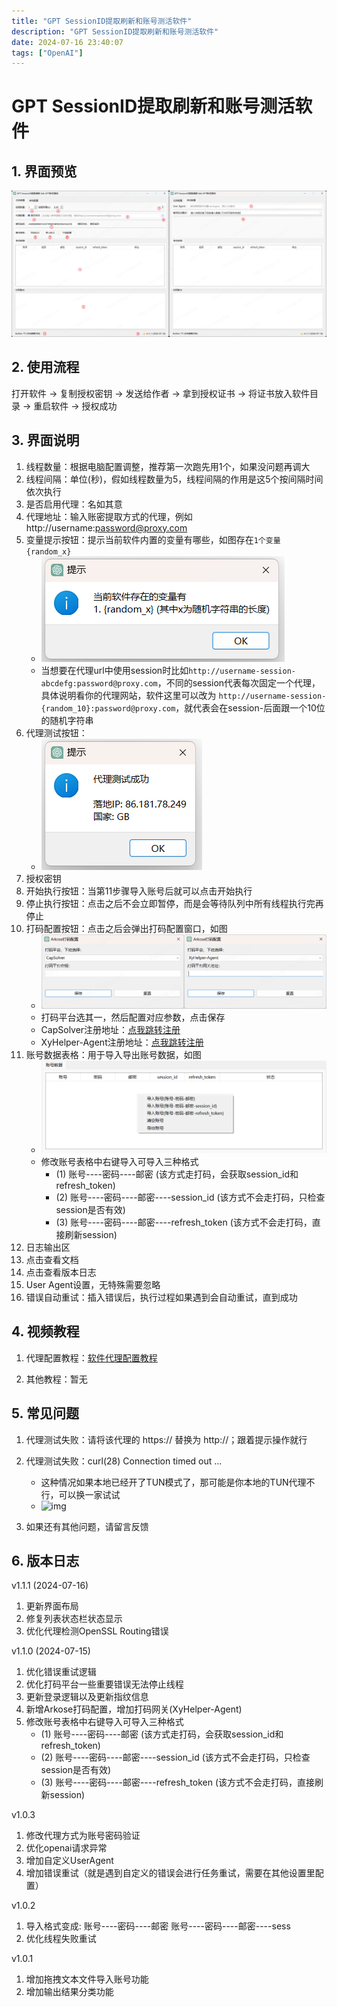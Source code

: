 ```yaml
---
title: "GPT SessionID提取刷新和账号测活软件"
description: "GPT SessionID提取刷新和账号测活软件"
date: 2024-07-16 23:40:07
tags: ["OpenAI"]
---
```


# GPT SessionID提取刷新和账号测活软件

## 1. 界面预览

![img](./1721146278.png)

## 2. 使用流程

打开软件 -> 复制授权密钥 -> 发送给作者 -> 拿到授权证书 -> 将证书放入软件目录 -> 重启软件 -> 授权成功

## 3. 界面说明

1. 线程数量：根据电脑配置调整，推荐第一次跑先用1个，如果没问题再调大
2. 线程间隔：单位(秒)，假如线程数量为5，线程间隔的作用是这5个按间隔时间依次执行
3. 是否启用代理：名如其意
4. 代理地址：输入账密提取方式的代理，例如 http://username:password@proxy.com
5. 变量提示按钮：提示当前软件内置的变量有哪些，如图存在`1个变量 {random_x}`
    * ![img](./1721146279.png)
    * 当想要在代理url中使用session时比如`http://username-session-abcdefg:password@proxy.com`，不同的session代表每次固定一个代理，具体说明看你的代理网站，软件这里可以改为 `http://username-session-{random_10}:password@proxy.com`，就代表会在session-后面跟一个10位的随机字符串
6. 代理测试按钮：
    * ![img](./1721146280.png)
7. 授权密钥
8. 开始执行按钮：当第11步骤导入账号后就可以点击开始执行
9. 停止执行按钮：点击之后不会立即暂停，而是会等待队列中所有线程执行完再停止
10. 打码配置按钮：点击之后会弹出打码配置窗口，如图
    * ![img](./1721146281.png)
    * 打码平台选其一，然后配置对应参数，点击保存
    * CapSolver注册地址：[点我跳转注册](https://dashboard.capsolver.com/passport/register?inviteCode=TSYi7rxcmVFb)
    * XyHelper-Agent注册地址：[点我跳转注册](https://www.xyhelper-agent.com/)
11. 账号数据表格：用于导入导出账号数据，如图
    * ![img](./1721146282.png)
    * 修改账号表格中右键导入可导入三种格式
        * (1) 账号----密码----邮密 (该方式走打码，会获取session_id和refresh_token)
        * (2) 账号----密码----邮密----session_id (该方式不会走打码，只检查session是否有效)
        * (3) 账号----密码----邮密----refresh_token (该方式不会走打码，直接刷新session)
12. 日志输出区
13. 点击查看文档
14. 点击查看版本日志
15. User Agent设置，无特殊需要忽略
16. 错误自动重试：插入错误后，执行过程如果遇到会自动重试，直到成功

## 4. 视频教程

1. 代理配置教程：[软件代理配置教程](https://alist.diyy.fun:433/%E8%BD%AF%E4%BB%B6%E5%AE%9A%E5%88%B6/%E8%BD%AF%E4%BB%B6%E4%BB%A3%E7%90%86%E9%85%8D%E7%BD%AE%E6%95%99%E7%A8%8B.mp4)

2. 其他教程：暂无

## 5. 常见问题

1. 代理测试失败：请将该代理的 https:// 替换为 http://；跟着提示操作就行

2. 代理测试失败：curl(28) Connection timed out ...
    * 这种情况如果本地已经开了TUN模式了，那可能是你本地的TUN代理不行，可以换一家试试
    * ![img](./1721146282.gif)

3. 如果还有其他问题，请留言反馈

## 6. 版本日志

v1.1.1 (2024-07-16)
1. 更新界面布局
2. 修复列表状态栏状态显示 
3. 优化代理检测OpenSSL Routing错误 
       
v1.1.0 (2024-07-15)
1. 优化错误重试逻辑
2. 优化打码平台一些重要错误无法停止线程
3. 更新登录逻辑以及更新指纹信息
4. 新增Arkose打码配置，增加打码网关(XyHelper-Agent)
5. 修改账号表格中右键导入可导入三种格式
    * (1) 账号----密码----邮密 (该方式走打码，会获取session_id和refresh_token)
    * (2) 账号----密码----邮密----session_id (该方式不会走打码，只检查session是否有效)
    * (3) 账号----密码----邮密----refresh_token (该方式不会走打码，直接刷新session)
        
v1.0.3
1. 修改代理方式为账号密码验证
2. 优化openai请求异常
3. 增加自定义UserAgent
4. 增加错误重试（就是遇到自定义的错误会进行任务重试，需要在其他设置里配置）        
        
v1.0.2
1. 导入格式变成: 
    账号----密码----邮密
    账号----密码----邮密----sess
2. 优化线程失败重试

v1.0.1
1. 增加拖拽文本文件导入账号功能
2. 增加输出结果分类功能